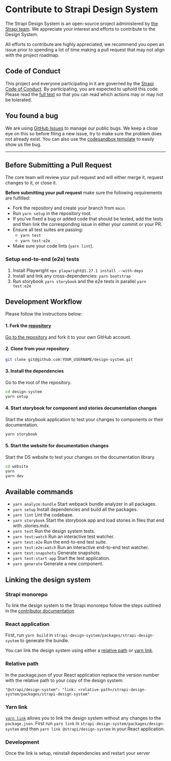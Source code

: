 # Contribute to Strapi Design System

The Strapi Design System is an open-source project administered by [the Strapi team](https://strapi.io/company). We
appreciate your interest and efforts to contribute to the Design System.

All efforts to contribute are highly appreciated, we recommend you open an issue prior to spending a lot of time making
a pull request that may not align with the project roadmap.

## Code of Conduct

This project and everyone participating in it are governed by the
[Strapi Code of Conduct](https://github.com/strapi/strapi/blob/master/CODE_OF_CONDUCT.md). By participating, you are
expected to uphold this code. Please read the
[full text](https://github.com/strapi/strapi/blob/master/CODE_OF_CONDUCT.md) so that you can read which actions may or
may not be tolerated.

## You found a bug

We are using [GitHub Issues](https://github.com/strapi/design-system/issues) to manage our public bugs. We keep a close
eye on this so before filing a new issue, try to make sure the problem does not already exist. You can also use the
[codesandbox template](https://codesandbox.io/s/strapi-design-system-r1vdp) to easily show us the bug.

---

## Before Submitting a Pull Request

The core team will review your pull request and will either merge it, request changes to it, or close it.

**Before submitting your pull request** make sure the following requirements are fulfilled:

- Fork the repository and create your branch from `main`.
- Run `yarn setup` in the repository root.
- If you’ve fixed a bug or added code that should be tested, add the tests and then link the corresponding issue in
  either your commit or your PR.
- Ensure all test suites are passing:
  - `yarn test`
  - `yarn test:e2e`
- Make sure your code lints (`yarn lint`).

### Setup end-to-end (e2e) tests

1. Install Playwright `npx playwright@1.27.1 install --with-deps`
2. Install and link any cross-dependencies: `yarn bootstrap`
3. Run storybook `yarn storybook` and the e2e tests in parallel `yarn test:e2e`

## Development Workflow

Please follow the instructions below:

#### 1. Fork the [repository](https://github.com/strapi/design-system)

[Go to the repository](https://github.com/strapi/design-system) and fork it to your own GitHub account.

#### 2. Clone from your repository

```bash
git clone git@github.com:YOUR_USERNAME/design-system.git
```

#### 3. Install the dependencies

Go to the root of the repository.

```bash
cd design-system
yarn setup
```

#### 4. Start storybook for component and stories documentation changes

Start the storybook application to test your changes to components or their documentation.

```bash
yarn storybook
```

#### 5. Start the website for documentation changes

Start the DS website to test your changes on the documentation library.

```bash
cd website
yarn
yarn dev
```

## Available commands

- `yarn analyze:bundle` Start webpack bundle analyzer in all packages.
- `yarn setup` Install dependencies and build all the packages.
- `yarn lint` Lint the codebase.
- `yarn storybook` Start the storybook app and load stories in files that end with .stories.mdx.
- `yarn test` Run the design system tests.
- `yarn test:watch` Run an interactive test watcher.
- `yarn test:e2e` Run the end-to-end test suite.
- `yarn test:e2e:watch` Run an interactive end-to-end test watcher.
- `yarn test:snapshots` Generate snapshots.
- `yarn test:start-app` Start the test application.
- `yarn generate` Generate a new component.

## Linking the design system

### Strapi monorepo

To link the design system to the Strapi monorepo follow the steps outlined in the [contributor documentation](https://contributor.strapi.io/core/admin/link-strapi-design-system)

### React application

First, run `yarn build` in `strapi-design-system/packages/strapi-design-system` to generate the bundle.

You can link the design system using either a [relative path](#relative-path) or [yarn link](#yarn-link).

### Relative path

In the package.json of your React application replace the version number with the relative path to your copy of the design system:

```
"@strapi/design-system": "link: <relative-path>/strapi-design-system/packages/strapi-design-system"
```

### Yarn link

[`yarn link`](https://classic.yarnpkg.com/lang/en/docs/cli/link/) allows you to link the design system without any changes to the `package.json`. First run `yarn link` in `strapi-design-system/packages/design-system` and then `yarn link @strapi/design-system` in your React application.

### Development

Once the link is setup, reinstall dependencies and restart your server